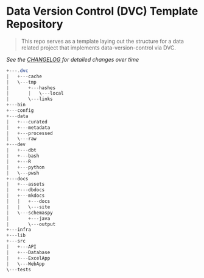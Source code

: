 # Data Version Control (DVC) Template Repository

> This repo serves as a template laying out the structure for a data related project that implements data-version-control via DVC.

*See the [CHANGELOG](CHANGELOG.md) for detailed changes over time*

```powershell
+---.dvc
|   +---cache
|   \---tmp
|       +---hashes
|       |   \---local
|       \---links
+---bin
+---config
+---data
|   +---curated
|   +---metadata
|   +---processed
|   \---raw
+---dev
|   +---dbt
|   +---bash
|   +---R
|   +---python
|   \---pwsh
+---docs
|   +---assets
|   +---dbdocs
|   +---mkdocs
|   |   +---docs
|   |   \---site
|   \---schemaspy
|       +---java
|       \---output
+---infra
+---lib
+---src
|   +---API
|   +---Database
|   +---ExcelApp
|   \---WebApp
\---tests

```
